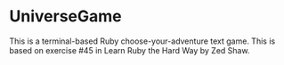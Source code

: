 # UniverseGame

This is a terminal-based Ruby choose-your-adventure text game. This is based on exercise #45 in Learn Ruby the Hard Way by Zed Shaw.

